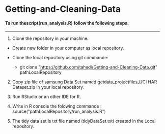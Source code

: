 Getting-and-Cleaning-Data
=========================

#### To run thescript(run_analysis.R) follow the following steps:
---------------------------------------------------------------------
1. Clone the repository in your machine.
  
  * Create new folder in your computer as local repository.
   
  * Clone the local repository using git commande: 
    * git clone "https://github.com/tahedi/Getting-and-Cleaning-Data.git" pathLocalRepository
  
2. Copy zip file of samsung Data Set named getdata_projectfiles_UCI HAR Dataset.zip in your local repository.

3. Run RStudio or an other IDE for R.

4. Write in R console the folowing commande : source("pathLocalRepository/run_analysis.R")

5. The tidy data set is txt file named (tidyDataSet.txt) created in the Local repository.
  
  
